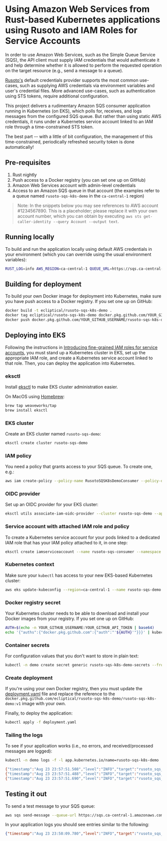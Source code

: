 # Using Amazon Web Services from Rust-based Kubernetes applications using Rusoto and IAM Roles for Service Accounts

In order to use Amazon Web Services, such as the Simple Queue Service (SQS), the API client must supply IAM credentials that would authenticate it and help determine whether it is allowed to perform the requested operation on the target resource (e.g., send a message to a queue).

[Rusoto's](https://github.com/rusoto/rusoto) default credentials provider supports the most common use-cases, such as supplying AWS credentials via environment variables and user's credential files. More advanced use-cases, such as authentication using STS tokens, require additional configuration.

This project delivers a rudimentary Amazon SQS consumer application running in Kubernetes (on EKS), which polls for, receives, and logs messages from the configured SQS queue. But rather than using static AWS credentials, it runs under a Kubernetes service account linked to an IAM role through a time-constrained STS token.

The best part -- with a little of bit configuration, the management of this time-constrained, periodically refreshed security token is done automatically!

## Pre-requisites

1. Rust nightly
2. Push access to a Docker registry (you can set one up on GitHub)
3. Amazon Web Services account with admin-level credentials
4. Access to an Amazon SQS queue in that account (the examples refer to a queue named `rusoto-sqs-k8s-demo` in the `ca-central-1` region)

> Note: In the snippets below you may see references to AWS account #1234567890. This is a placeholder; please replace it with your own account number, which you can obtain by executing `aws sts get-caller-identity --query Account --output text`.

## Running locally

To build and run the application locally using default AWS credentials in your environment (which you can override using the usual environment variables):

```bash
RUST_LOG=info AWS_REGION=ca-central-1 QUEUE_URL=https://sqs.ca-central-1.amazonaws.com/1234567890/rusoto-sqs-k8s-demo cargo run
```

## Building for deployment

To build your own Docker image for deployment into Kubernetes, make sure you have push access to a Docker registry. If you set one up on GitHub:

```bash
docker build -t ecliptical/rusoto-sqs-k8s-demo .
docker tag ecliptical/rusoto-sqs-k8s-demo docker.pkg.github.com/YOUR_GITHUB_USERNAME/rusoto-sqs-k8s-demo/rusoto-sqs-k8s-demo:v1
docker push docker.pkg.github.com/YOUR_GITHUB_USERNAME/rusoto-sqs-k8s-demo/rusoto-sqs-k8s-demo:v1
```

## Deploying into EKS

Following the instructions in [Introducing fine-grained IAM roles for service accounts](https://aws.amazon.com/id/blogs/opensource/introducing-fine-grained-iam-roles-service-accounts/), you must stand up a Kubernetes cluster in EKS, set up the appropriate IAM role, and create a Kubernetes service account linked to that role. Then, you can deploy the application into Kubernetes.

### eksctl

Install [eksctl](https://eksctl.io/) to make EKS cluster administration easier.

On MacOS using [Homebrew](https://brew.sh/):

```bash
brew tap weaveworks/tap
brew install eksctl
```

### EKS cluster

Create an EKS cluster named `rusoto-sqs-demo`:

```bash
eksctl create cluster rusoto-sqs-demo
```

### IAM policy

You need a policy that grants access to your SQS queue. To create one, e.g.:

```bash
aws iam create-policy --policy-name RusotoSQSK8sDemoConsumer --policy-document '{"Version": "2012-10-17", "Statement": [{"Effect": "Allow", "Action": ["sqs:DeleteMessage", "sqs:GetQueueUrl", "sqs:ChangeMessageVisibility", "sqs:DeleteMessageBatch", "sqs:ReceiveMessage", "sqs:GetQueueAttributes", "sqs:ChangeMessageVisibilityBatch"], "Resource": ["arn:aws:sqs:*:1234567890:*"]}]}'
```

### OIDC provider

Set up an OIDC provider for your EKS cluster:

```bash
eksctl utils associate-iam-oidc-provider --cluster rusoto-sqs-demo --approve
```

### Service account with attached IAM role and policy

To create a Kubernetes service account for your pods linked to a dedicated IAM role that has your IAM policy attached to it, in one step:

```bash
eksctl create iamserviceaccount --name rusoto-sqs-consumer --namespace demo --cluster rusoto-sqs-demo --attach-policy-arn  arn:aws:iam::123456789:policy/RusotoSQSK8sDemoConsumer --approve
```

### Kubernetes context

Make sure your `kubectl` has access to your new EKS-based Kubernetes cluster:

```bash
aws eks update-kubeconfig --region=ca-central-1 --name rusoto-sqs-demo --kubeconfig ~/.kube/ecliptical-rusoto-sqs-demo.kubeconfig
```

### Docker registry secret

Your Kubernetes cluster needs to be able to download and install your Docker images from your registry. If you set one up on GitHub:

```bash
AUTH=$(echo -n YOUR_GITHUB_USERNAME:YOUR_GITHUB_API_TOKEN | base64)
echo '{"auths":{"docker.pkg.github.com":{"auth":"'${AUTH}'"}}}' | kubectl create secret -n demo generic regsecret --type=kubernetes.io/dockerconfigjson --from-file=.dockerconfigjson=/dev/stdin
```

### Container secrets

For configuration values that you don't want to store in plain text:

```bash
kubectl -n demo create secret generic rusoto-sqs-k8s-demo-secrets --from-literal=queue_url=https://sqs.ca-central-1.amazonaws.com/1234567890/rusoto-sqs-k8s-demo
```

### Create deployment

If you're using your own Docker registry, then you must update the [deployment.yaml](./deployment.yaml) file and replace the reference to the `docker.pkg.github.com/ecliptical/rusoto-sqs-k8s-demo/rusoto-sqs-k8s-demo:v1` image with your own.

Finally, to deploy the application:

```bash
kubectl apply -f deployment.yaml
```

### Tailing the logs

To see if your application works (i.e., no errors, and received/processed messages are logged):

```bash
kubectl -n demo logs -f -l app.kubernetes.io/name=rusoto-sqs-k8s-demo

{"timestamp":"Aug 23 23:57:51.508","level":"INFO","target":"rusoto_sqs_k8s_demo","fields":{"message":"rusoto-sqs-k8s-demo 0.1.0 (4b04653, release build, linux [x86_64], Sun, 23 Aug 2020 19:12:11 +0000)","log.target":"rusoto_sqs_k8s_demo","log.module_path":"rusoto_sqs_k8s_demo","log.file":"src/main.rs","log.line":189}}
{"timestamp":"Aug 23 23:57:51.488","level":"INFO","target":"rusoto_sqs_k8s_demo","fields":{"message":"rusoto-sqs-k8s-demo 0.1.0 (4b04653, release build, linux [x86_64], Sun, 23 Aug 2020 19:12:11 +0000)","log.target":"rusoto_sqs_k8s_demo","log.module_path":"rusoto_sqs_k8s_demo","log.file":"src/main.rs","log.line":189}}
{"timestamp":"Aug 23 23:57:51.690","level":"INFO","target":"rusoto_sqs_k8s_demo","fields":{"message":"rusoto-sqs-k8s-demo 0.1.0 (4b04653, release build, linux [x86_64], Sun, 23 Aug 2020 19:12:11 +0000)","log.target":"rusoto_sqs_k8s_demo","log.module_path":"rusoto_sqs_k8s_demo","log.file":"src/main.rs","log.line":189}}
```

## Testing it out

To send a test message to your SQS queue:

```bash
aws sqs send-message --queue-url https://sqs.ca-central-1.amazonaws.com/1234567890/rusoto-sqs-k8s-demo --message-body 'Hello world!'
```

In your application logs you should see entries similar to the following:

```json
{"timestamp":"Aug 23 23:58:09.780","level":"INFO","target":"rusoto_sqs_k8s_demo","fields":{"message":"Message { attributes: None, body: Some(\"Hello world!\"), md5_of_body: Some(\"86fb269d190d2c85f6e0468ceca42a20\"), md5_of_message_attributes: None, message_attributes: None, message_id: Some(\"d1ec1019-6398-4c75-b320-4a1e653e63ef\"), receipt_handle: Some(\"AQEBDrxJ...fnjddGjP8J6zvFKtw==\") }","log.target":"rusoto_sqs_k8s_demo","log.module_path":"rusoto_sqs_k8s_demo","log.file":"src/main.rs","log.line":129}}
```
